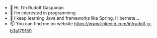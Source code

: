 - 👋 Hi, I’m Rudolf Gasparian
- 👀 I’m interested in programming
- 🌱 I keep learning Java and frameworks like Spring, Hibernate...
- 📫 You can find me on website https://www.linkedin.com/in/rudolf-g-b3a179159

<!---
ZionInMatrix/ZionInMatrix is a ✨ special ✨ repository because its `README.md` (this file) appears on your GitHub profile.
You can click the Preview link to take a look at your changes.
--->
